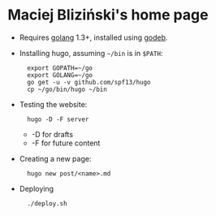Maciej Bliziński's home page
============================

* Requires [golang](http://golang.org/) 1.3+, installed using
[godeb](http://blog.labix.org/2013/06/15/in-flight-deb-packages-of-go).
* Installing hugo, assuming `~/bin` is in `$PATH`:

        export GOPATH=~/go
        export GOLANG=~/go
        go get -u -v github.com/spf13/hugo
        cp ~/go/bin/hugo ~/bin

* Testing the website:

        hugo -D -F server

  * -D for drafts
  * -F for future content

* Creating a new page:

        hugo new post/<name>.md

* Deploying

        ./deploy.sh

